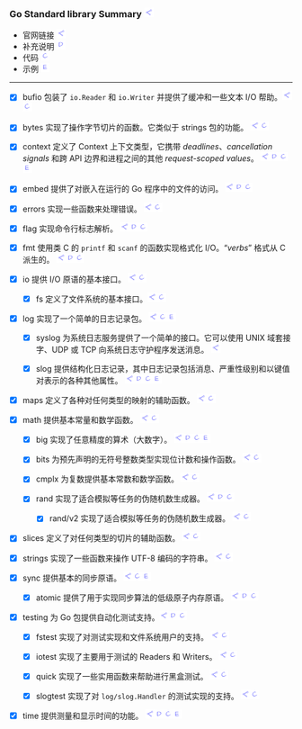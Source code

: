 ### Go Standard library Summary      <a href="https://pkg.go.dev/std" target="_blank"><img src="./_rsc/link-src.drawio.png"/></a>

- 官网链接 <img src="./_rsc/link-src.drawio.png"/> 
- 补充说明  <img  src="./_rsc/link-others.drawio.png"/>
- 代码  <img src="./_rsc/link-code.drawio.png"/>
- 示例  <img src="./_rsc/link-exam.drawio.png"/>

---

- [x] bufio 包装了 `io.Reader` 和 `io.Writer` 并提供了缓冲和一些文本 I/O 帮助。<a href="https://pkg.go.dev/bufio" target="_blank"><img src="./_rsc/link-src.drawio.png" 
  id="code"/></a><a href="./bufio/code/bufio_test.go"   ><img src="./_rsc/link-code.drawio.png" 
  /></a>

- [x] bytes 实现了操作字节切片的函数。它类似于 strings 包的功能。       <a href="https://pkg.go.dev/bytes" target="_blank"><img src="./_rsc/link-src.drawio.png" 
  id="code"/></a><a href="./bytes/code/bytes_test.go"   ><img src="./_rsc/link-code.drawio.png" 
  /></a>

- [x] context 定义了 Context 上下文类型，它携带 *deadlines*、*cancellation signals* 和跨 API 边界和进程之间的其他 *request-scoped  values*。       <a href="https://pkg.go.dev/context" target="_blank"><img src="./_rsc/link-src.drawio.png" 
  id="other"/></a><a href="./context/context.md"  ><img  src="./_rsc/link-others.drawio.png" 
  id="code"/></a><a href="./context/code/context_test.go"   ><img src="./_rsc/link-code.drawio.png" 
  id="exam"/></a><a href="./context/context.md#exam"   ><img src="./_rsc/link-exam.drawio.png"
  /></a>

- [x] embed 提供了对嵌入在运行的 Go 程序中的文件的访问。      <a href="https://pkg.go.dev/embed" target="_blank"><img src="./_rsc/link-src.drawio.png" 
  id="other"/></a><a href="./embed/embed.md"  ><img  src="./_rsc/link-others.drawio.png" 
  id="code"/></a><a href="./embed/code/embed_test.go"   ><img src="./_rsc/link-code.drawio.png" 
  /></a>

- [x] errors 实现一些函数来处理错误。       <a href="https://pkg.go.dev/errors" target="_blank"><img src="./_rsc/link-src.drawio.png" 
  id="code"/></a><a href="./errors/code/errors_test.go"   ><img src="./_rsc/link-code.drawio.png" 
  /></a>

- [x] flag 实现命令行标志解析。     <a href="https://pkg.go.dev/flag" target="_blank"><img src="./_rsc/link-src.drawio.png" 
  id="other"/></a><a href="./flag/flag.md"  ><img  src="./_rsc/link-others.drawio.png" 
  id="code"/></a><a href="./flag/code/flag_test.go"   ><img src="./_rsc/link-code.drawio.png" 
  /></a>

- [x] fmt 使用类 C 的 `printf` 和 `scanf` 的函数实现格式化 I/O。“*verbs*” 格式从 C 派生的。       <a href="https://pkg.go.dev/" target="_blank"><img src="./_rsc/link-src.drawio.png" 
  id="other"/></a><a href="./fmt/fmt.md"  ><img  src="./_rsc/link-others.drawio.png" 
  id="code"/></a><a href="./fmt/code/fmt_test.go"><img src="./_rsc/link-code.drawio.png" 
  /></a>


- [x] io 提供 I/O 原语的基本接口。       <a href="https://pkg.go.dev/io" target="_blank"><img src="./_rsc/link-src.drawio.png" 
  id="code"/></a><a href="./io/code/io_test.go"   ><img src="./_rsc/link-code.drawio.png" 
  /></a>

  - [x] fs 定义了文件系统的基本接口。<a href="https://pkg.go.dev/io/fs" target="_blank"><img src="./_rsc/link-src.drawio.png" 
  id="code"/></a><a href="./io/code/fs_test.go"   ><img src="./_rsc/link-code.drawio.png" 
  /></a>

- [x] log 实现了一个简单的日志记录包。       <a href="https://pkg.go.dev/log" target="_blank"><img src="./_rsc/link-src.drawio.png" 
  id="code"/></a><a href="./log/code/log_test.go"   ><img src="./_rsc/link-code.drawio.png" 
  id="exam"/></a><a href="./log/log.md#exam.md"   ><img src="./_rsc/link-exam.drawio.png"
  /></a>

  - [x] syslog 为系统日志服务提供了一个简单的接口。它可以使用 UNIX 域套接字、UDP 或 TCP 向系统日志守护程序发送消息。       <a href="https://pkg.go.dev/log/syslog"  target="_blank"><img src="./_rsc/link-src.drawio.png" /></a>

  - [x] slog 提供结构化日志记录，其中日志记录包括消息、严重性级别和以键值对表示的各种其他属性。       <a href="https://pkg.go.dev/log/slog" target="_blank"><img src="./_rsc/link-src.drawio.png" 
  id="other"/></a><a href="./log/slog.md"  ><img  src="./_rsc/link-others.drawio.png" 
  id="code"/></a><a href="./log/code/slog_test.go"   ><img src="./_rsc/link-code.drawio.png" 
  id="exam"/></a><a href="./log/slog.md#exam"   ><img src="./_rsc/link-exam.drawio.png"
  /></a>

- [x] maps 定义了各种对任何类型的映射的辅助函数。      <a href="https://pkg.go.dev/maps"  target="_blank"><img src="./_rsc/link-src.drawio.png" 
  id="code"/></a><a href="./maps/code/maps_test.go"   ><img src="./_rsc/link-code.drawio.png" 
  /></a>

- [x] math 提供基本常量和数学函数。        <a href="https://pkg.go.dev/math" target="_blank"><img src="./_rsc/link-src.drawio.png" 
  id="code"/></a><a href="./math/code/math_test.go"   ><img src="./_rsc/link-code.drawio.png" 
  /></a>

  - [x] big 实现了任意精度的算术（大数字）。        <a href="https://pkg.go.dev/math/big" target="_blank"><img src="./_rsc/link-src.drawio.png" 
  id="other"/></a><a href="./math/big.md"  ><img  src="./_rsc/link-others.drawio.png" 
  id="code"/></a><a href="./math/code/big_test.go"   ><img src="./_rsc/link-code.drawio.png" 
  id="exam"/></a><a href="./math/big.md#exam"   ><img src="./_rsc/link-exam.drawio.png"
  /></a>

  - [x] bits 为预先声明的无符号整数类型实现位计数和操作函数。        <a href="https://pkg.go.dev/math/bits" target="_blank"><img src="./_rsc/link-src.drawio.png" 
  id="code"/></a><a href="./math/code/bits_test.go"   ><img src="./_rsc/link-code.drawio.png" 
  /></a>

  - [x] cmplx 为复数提供基本常数和数学函数。        <a href="https://pkg.go.dev/math/cmplx" target="_blank"><img src="./_rsc/link-src.drawio.png" 
  id="code"/></a><a href="./math/code/cmplx_test.go"   ><img src="./_rsc/link-code.drawio.png" 
  /></a>

  - [x] rand 实现了适合模拟等任务的伪随机数生成器。       <a href="https://pkg.go.dev/math/rand" target="_blank"><img src="./_rsc/link-src.drawio.png" 
  id="other"/></a><a href="./math/rand.md"  ><img  src="./_rsc/link-others.drawio.png" 
  id="code"/></a><a href="./math/code/rand_test.go"   ><img src="./_rsc/link-code.drawio.png" 
  /></a>
      - [x] rand/v2 实现了适合模拟等任务的伪随机数生成器。       <a href="https://pkg.go.dev/math/rand/v2" target="_blank"><img src="./_rsc/link-src.drawio.png" 
  id="code"/></a><a href="./math/code/randv2_test.go"   ><img src="./_rsc/link-code.drawio.png" 
  /></a>

- [x] slices 定义了对任何类型的切片的辅助函数。      <a href="https://pkg.go.dev/slices"  target="_blank"><img src="./_rsc/link-src.drawio.png" 
  id="code"/></a><a href="./slices/code/slices_test.go"   ><img src="./_rsc/link-code.drawio.png" 
  /></a>


- [x] strings 实现了一些函数来操作 UTF-8 编码的字符串。      <a href="https://pkg.go.dev/strings "  target="_blank"><img src="./_rsc/link-src.drawio.png" 
  id="code"/></a><a href="./strings/strings.md"   ><img src="./_rsc/link-code.drawio.png" 
  /></a>

- [x] sync 提供基本的同步原语。        <a href="https://pkg.go.dev/sync" target="_blank"><img src="./_rsc/link-src.drawio.png" 
  id="code"/></a><a href="./sync/code/sync_test.go"   ><img src="./_rsc/link-code.drawio.png" 
  id="exam"/></a><a href="./sync/sync.md#exam"   ><img src="./_rsc/link-exam.drawio.png"
  /></a>
  - [x] atomic 提供了用于实现同步算法的低级原子内存原语。        <a href="https://pkg.go.dev/sync/atomic" target="_blank"><img src="./_rsc/link-src.drawio.png" 
  id="other"/></a><a href="./sync/atomic.md"  ><img  src="./_rsc/link-others.drawio.png" 
  id="code"/></a><a href="./sync/code/atomic_test.go"   ><img src="./_rsc/link-code.drawio.png" 
  /></a>

- [x] testing 为 Go 包提供自动化测试支持。<a href="https://pkg.go.dev/testing" target="_blank"><img src="./_rsc/link-src.drawio.png" 
  id="other"/></a><a href="./testing/testing.md"  ><img  src="./_rsc/link-others.drawio.png" 
  id="code"/></a><a href="./testing/code/testing_test.go"   ><img src="./_rsc/link-code.drawio.png" 
  /></a>
  
  - [x] fstest 实现了对测试实现和文件系统用户的支持。      <a href="https://pkg.go.dev/testing/fstest" target="_blank"><img src="./_rsc/link-src.drawio.png" 
  id="code"/></a><a href="./testing/code/fstest_test.go"   ><img src="./_rsc/link-code.drawio.png" 
  /></a>
  
  - [x] iotest 实现了主要用于测试的 Readers 和 Writers。        <a href="https://pkg.go.dev/testing/iotest" target="_blank"><img src="./_rsc/link-src.drawio.png" 
  id="code"/></a><a href="./testing/code/iotest_test.go"   ><img src="./_rsc/link-code.drawio.png" 
  /></a>

  - [x] quick 实现了一些实用函数来帮助进行黑盒测试。        <a href="https://pkg.go.dev/testing/quick" target="_blank"><img src="./_rsc/link-src.drawio.png" 
  id="code"/></a><a href="./testing/code/quick_test.go"   ><img src="./_rsc/link-code.drawio.png" 
  /></a>

  - [x] slogtest 实现了对 `log/slog.Handler` 的测试实现的支持。       <a href="https://pkg.go.dev/testing/slogtest" target="_blank"><img src="./_rsc/link-src.drawio.png" 
  id="code"/></a><a href="./testing/code/slogtest_test.go"   ><img src="./_rsc/link-code.drawio.png" 
  /></a>


- [x] time 提供测量和显示时间的功能。      <a href="https://pkg.go.dev/time" target="_blank"><img src="./_rsc/link-src.drawio.png" 
  id="other"/></a><a href="./time/time.md"  ><img  src="./_rsc/link-others.drawio.png" 
  id="code"/></a><a href="./time/code/time_test.go"   ><img src="./_rsc/link-code.drawio.png" 
  id="exam"/></a><a href="./time/time.md#exam"   ><img src="./_rsc/link-exam.drawio.png"
  /></a>



<!-- 

- [ ]         <a href="https://pkg.go.dev/#" target="_blank"><img src="./_rsc/link-src.drawio.png" 
  id="other"/></a><a href="#"  ><img  src="./_rsc/link-others.drawio.png" 
  id="code"/></a><a href="#"   ><img src="./_rsc/link-code.drawio.png" 
  id="exam"/></a><a href="#exam"   ><img src="./_rsc/link-exam.drawio.png"
  /></a>

-->
